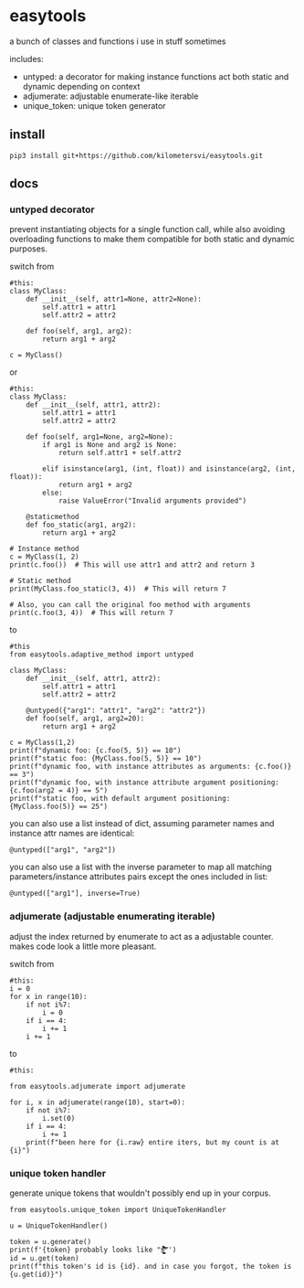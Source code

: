 # easytools

a bunch of classes and functions i use in stuff sometimes

includes:
- untyped: a decorator for making instance functions act both static and dynamic depending on context
- adjumerate: adjustable enumerate-like iterable
- unique_token: unique token generator

## install

```
pip3 install git+https://github.com/kilometersvi/easytools.git
```

## docs

### untyped decorator

prevent instantiating objects for a single function call, while also avoiding overloading functions to make them compatible for both static and dynamic purposes.

switch from

```
#this:
class MyClass:
    def __init__(self, attr1=None, attr2=None):
        self.attr1 = attr1
        self.attr2 = attr2

    def foo(self, arg1, arg2):
        return arg1 + arg2

c = MyClass()

```
or
```
#this:
class MyClass:
    def __init__(self, attr1, attr2):
        self.attr1 = attr1
        self.attr2 = attr2

    def foo(self, arg1=None, arg2=None):
        if arg1 is None and arg2 is None:
            return self.attr1 + self.attr2

        elif isinstance(arg1, (int, float)) and isinstance(arg2, (int, float)):
            return arg1 + arg2
        else:
            raise ValueError("Invalid arguments provided")

    @staticmethod
    def foo_static(arg1, arg2):
        return arg1 + arg2

# Instance method
c = MyClass(1, 2)
print(c.foo())  # This will use attr1 and attr2 and return 3

# Static method
print(MyClass.foo_static(3, 4))  # This will return 7

# Also, you can call the original foo method with arguments
print(c.foo(3, 4))  # This will return 7

```
to
```
#this
from easytools.adaptive_method import untyped

class MyClass:
    def __init__(self, attr1, attr2):
        self.attr1 = attr1
        self.attr2 = attr2

    @untyped({"arg1": "attr1", "arg2": "attr2"})
    def foo(self, arg1, arg2=20):
        return arg1 + arg2

c = MyClass(1,2)
print(f"dynamic foo: {c.foo(5, 5)} == 10")
print(f"static foo: {MyClass.foo(5, 5)} == 10")
print(f"dynamic foo, with instance attributes as arguments: {c.foo()} == 3")
print(f"dynamic foo, with instance attribute argument positioning: {c.foo(arg2 = 4)} == 5")
print(f"static foo, with default argument positioning: {MyClass.foo(5)} == 25")
```

you can also use a list instead of dict, assuming parameter names and instance attr names are identical:

```
@untyped(["arg1", "arg2"])
```

you can also use a list with the inverse parameter to map all matching parameters/instance attributes pairs except the ones included in list:

```
@untyped(["arg1"], inverse=True)
```

### adjumerate (adjustable enumerating iterable)

adjust the index returned by enumerate to act as a adjustable counter. makes code look a little more pleasant.

switch from

```
#this:
i = 0
for x in range(10):
    if not i%7:
        i = 0
    if i == 4:
        i += 1
    i += 1
```
to
```
#this:

from easytools.adjumerate import adjumerate

for i, x in adjumerate(range(10), start=0):
    if not i%7:
        i.set(0)
    if i == 4:
        i += 1
    print(f"been here for {i.raw} entire iters, but my count is at {i}")
```

### unique token handler

generate unique tokens that wouldn't possibly end up in your corpus.

```
from easytools.unique_token import UniqueTokenHandler

u = UniqueTokenHandler()

token = u.generate()
print(f'{token} probably looks like "$̶͇̖͍̹͈̮̦͙͔̗͈͉͖̬̪̌͌͐͊̀̎͌̀́̓͋̎̎̾̈́̍̔̽̕͝͝ͅ"')
id = u.get(token)
print(f"this token's id is {id}. and in case you forgot, the token is {u.get(id)}")
```
